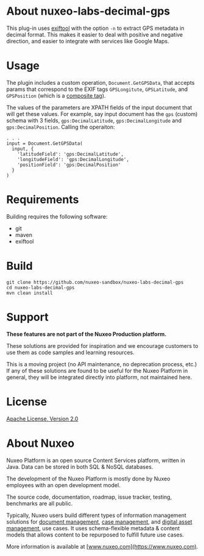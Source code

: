 # About nuxeo-labs-decimal-gps

This plug-in uses [exiftool](https://www.sno.phy.queensu.ca/~phil/exiftool/) with the option `-n` to extract GPS metadata in decimal format. This makes it easier to deal with positive and negative direction, and easier to integrate with services like Google Maps.

# Usage

The plugin includes a custom operation, `Document.GetGPSData`, that accepts params that correspond to the EXIF tags `GPSLongitute`, `GPSLatitude`, and `GPSPosition` (which is a [composite tag](https://sno.phy.queensu.ca/~phil/exiftool/TagNames/Composite.html)).

The values of the parameters are XPATH fields of the input document that will get these values. For example, say input document has the `gps` (custom) schema with 3 fields, `gps:DecimalLatitude`, `gps:DecimalLongitude` and `gps:DecimalPosition`. Calling the operaiton:

```
. . .
input = Document.GetGPSData(
  input, {
    'latitudeField': 'gps:DecimalLatitude',
    'longitudeField': 'gps:DecimalLongitude',
    'positionField': 'gps:DecimalPosition'
  }
)
```

# Requirements

Building requires the following software:

* git
* maven
* exiftool

# Build

    git clone https://github.com/nuxeo-sandbox/nuxeo-labs-decimal-gps
    cd nuxeo-labs-decimal-gps
    mvn clean install

# Support

**These features are not part of the Nuxeo Production platform.**

These solutions are provided for inspiration and we encourage customers to use them as code samples and learning resources.

This is a moving project (no API maintenance, no deprecation process, etc.) If any of these solutions are found to be useful for the Nuxeo Platform in general, they will be integrated directly into platform, not maintained here.

# License

[Apache License, Version 2.0](http://www.apache.org/licenses/LICENSE-2.0.html)

# About Nuxeo

Nuxeo Platform is an open source Content Services platform, written in Java. Data can be stored in both SQL & NoSQL databases.

The development of the Nuxeo Platform is mostly done by Nuxeo employees with an open development model.

The source code, documentation, roadmap, issue tracker, testing, benchmarks are all public.

Typically, Nuxeo users build different types of information management solutions for [document management](https://www.nuxeo.com/solutions/document-management/), [case management](https://www.nuxeo.com/solutions/case-management/), and [digital asset management](https://www.nuxeo.com/solutions/dam-digital-asset-management/), use cases. It uses schema-flexible metadata & content models that allows content to be repurposed to fulfill future use cases.

More information is available at [www.nuxeo.com](https://www.nuxeo.com).
